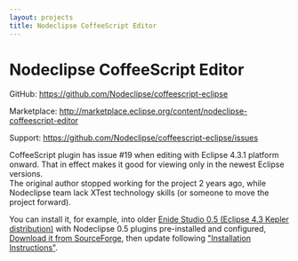 ```yaml
---
layout: projects
title: Nodeclipse CoffeeScript Editor
---
```


# Nodeclipse CoffeeScript Editor

<p></p>

GitHub: <https://github.com/Nodeclipse/coffeescript-eclipse>

Marketplace: <http://marketplace.eclipse.org/content/nodeclipse-coffeescript-editor>

Support: <https://github.com/Nodeclipse/coffeescript-eclipse/issues>


CoffeeScript plugin has issue #19 when editing with Eclipse 4.3.1 platform onward.
That in effect makes it good for viewing only in the newest Eclipse versions.  
The original author stopped working for the project 2 years ago, while Nodeclipse team
lack XTest technology skills (or someone to move the project forward).

You can install it, for example, into older <a href="/enide/studio/">Enide Studio 0.5 (Eclipse 4.3 Kepler distribution)</a>
with Nodeclipse 0.5 plugins pre-installed and configured,   
<a href="https://sourceforge.net/projects/nodeclipse/files">Download it from SourceForge</a>,
then update following ["Installation Instructions"](/updates/#update-site). 
